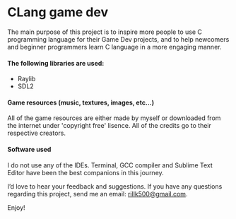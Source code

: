 # CLang game dev

The main purpose of this project is to inspire more people to use C programming language for their Game Dev projects, and to help newcomers and beginner programmers learn C language in a more engaging manner.

#### The following libraries are used:
- Raylib
- SDL2

#### Game resources (music, textures, images, etc...)
All of the game resources are either made by myself or downloaded from the internet under 'copyright free' lisence. All of the credits go to their respective creators. 

#### Software used
I do not use any of the IDEs. Terminal, GCC compiler and Sublime Text Editor have been the best companions in this journey. 

I’d love to hear your feedback and suggestions. If you have any questions regarding this project, send me an email: rillk500@gmail.com.

Enjoy!
